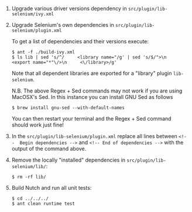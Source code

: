 <!--
 Licensed to the Apache Software Foundation (ASF) under one or more
 contributor license agreements.  See the NOTICE file distributed with
 this work for additional information regarding copyright ownership.
 The ASF licenses this file to You under the Apache License, Version 2.0
 (the "License"); you may not use this file except in compliance with
 the License.  You may obtain a copy of the License at

     http://www.apache.org/licenses/LICENSE-2.0

 Unless required by applicable law or agreed to in writing, software
 distributed under the License is distributed on an "AS IS" BASIS,
 WITHOUT WARRANTIES OR CONDITIONS OF ANY KIND, either express or implied.
 See the License for the specific language governing permissions and
 limitations under the License.
-->

1. Upgrade various driver versions dependency in `src/plugin/lib-selenium/ivy.xml`

2. Upgrade Selenium's own dependencies in `src/plugin/lib-selenium/plugin.xml`

   To get a list of dependencies and their versions execute:
   ```
   $ ant -f ./build-ivy.xml
   $ ls lib | sed 's/^/     <library name="/g' | sed 's/$/">\n       <export name="*"\/>\n     <\/library>/g'
   ```
   Note that all dependent libraries are exported for a "library" plugin `lib-selenium`.

   N.B. The above Regex + Sed commands may not work if you are using MacOSX's Sed. In this instance you can install GNU Sed as follows

   `$ brew install gnu-sed --with-default-names`

   You can then restart your terminal and the Regex + Sed command should work just fine!

3. In the `src/plugin/lib-selenium/plugin.xml` replace all lines between
      `<!--  Begin dependencies -->`
   and
      `<!-- End of dependencies -->`
   with the output of the command above.

4. Remove the locally "installed" dependencies in `src/plugin/lib-selenium/lib/`:

   `$ rm -rf lib/`

5. Build Nutch and run all unit tests:

   ```
   $ cd ../../../
   $ ant clean runtime test
   ```
